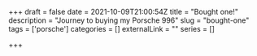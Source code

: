 +++ 
draft = false
date = 2021-10-09T21:00:54Z
title = "Bought one!"
description = "Journey to buying my Porsche 996"
slug = "bought-one" 
tags = ['porsche']
categories = []
externalLink = ""
series = []

+++
